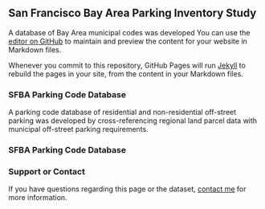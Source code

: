 ## San Francisco Bay Area Parking Inventory Study

A database of Bay Area municipal codes was developed 
You can use the [editor on GitHub](https://github.com/ruilee16/sfba_parking/edit/gh-pages/index.md) to maintain and preview the content for your website in Markdown files.

Whenever you commit to this repository, GitHub Pages will run [Jekyll](https://jekyllrb.com/) to rebuild the pages in your site, from the content in your Markdown files.
### SFBA Parking Code Database
A parking code database of residential and non-residential off-street parking was developed by cross-referencing regional land parcel data with municipal off-street parking requirements. 

### SFBA Parking Code Database

### Support or Contact

If you have questions regarding this page or the dataset, [contact me](ruili11@asu.edu) for more information.
